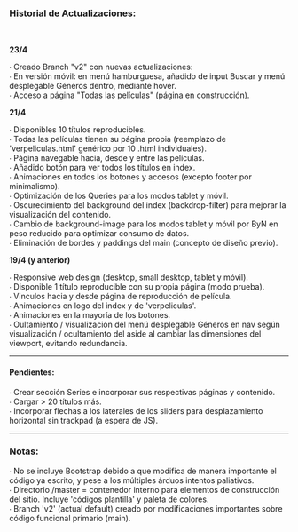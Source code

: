 <h3>Historial de Actualizaciones:</h3><br>

<b>23/4</b>

∙ Creado Branch "v2" con nuevas actualizaciones: <br>
∙ En versión móvil: en menú hamburguesa, añadido de input Buscar y menú desplegable Géneros dentro, mediante hover. <br>
∙ Acceso a página "Todas las películas" (página en construcción). <br>

<b>21/4</b>

∙ Disponibles 10 títulos reproducibles. <br>
∙ Todas las películas tienen su página propia (reemplazo de 'verpeliculas.html' genérico por 10 .html individuales). <br>
∙ Página navegable hacia, desde y entre las películas. <br>
∙ Añadido botón para ver todos los títulos en index. <br>
∙ Animaciones en todos los botones y accesos (excepto footer por minimalismo). <br>
∙ Optimización de los Queries para los modos tablet y móvil. <br>
∙ Oscurecimiento del background del index (backdrop-filter) para mejorar la visualización del contenido. <br>
∙ Cambio de background-image para los modos tablet y móvil por ByN en peso reducido para optimizar consumo de datos. <br>
∙ Eliminación de bordes y paddings del main (concepto de diseño previo). <br>

<b>19/4 (y anterior) </b>

∙ Responsive web design (desktop, small desktop, tablet y móvil). <br>
∙ Disponible 1 título reproducible con su propia página (modo prueba). <br>
∙ Vinculos hacia y desde página de reproducción de película. <br>
∙ Animaciones en logo del index y de 'verpeliculas'. <br>
∙ Animaciones en la mayoría de los botones. <br>
∙ Oultamiento / visualización del menú desplegable Géneros en nav según visualización / ocultamiento del aside al cambiar las dimensiones del viewport, evitando redundancia. <br>

---------------
<h4>Pendientes:</h4>

∙ Crear sección Series e incorporar sus respectivas páginas y contenido. <br>
∙ Cargar > 20 títulos más. <br>
∙ Incorporar flechas a los laterales de los sliders para desplazamiento horizontal sin trackpad (a espera de JS). <br>

---------------
<h3> Notas:</h3>

∙ No se incluye Bootstrap debido a que modifica de manera importante el código ya escrito, y pese a los múltiples árduos intentos paliativos. <br>
∙ Directorio /master = contenedor interno para elementos de construcción del sitio. Incluye 'códigos plantilla' y paleta de colores. <br>
∙ Branch 'v2' (actual default) creado por modificaciones importantes sobre código funcional primario (main). 

